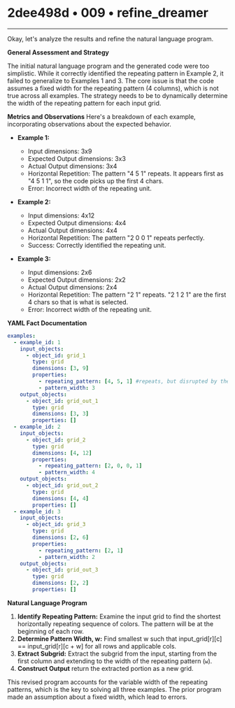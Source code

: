 # 2dee498d • 009 • refine_dreamer

---
Okay, let's analyze the results and refine the natural language program.

**General Assessment and Strategy**

The initial natural language program and the generated code were too simplistic. While it correctly identified the repeating pattern in Example 2, it failed to generalize to Examples 1 and 3. The core issue is that the code assumes a fixed width for the repeating pattern (4 columns), which is not true across all examples. The strategy needs to be to dynamically determine the width of the repeating pattern for each input grid.

**Metrics and Observations**
Here's a breakdown of each example, incorporating observations about the expected behavior.

*   **Example 1:**
    *   Input dimensions: 3x9
    *   Expected Output dimensions: 3x3
    *   Actual Output dimensions: 3x4
    *   Horizontal Repetition: The pattern "4 5 1" repeats. It appears first as "4 5 1 1", so the code picks up the first 4 chars.
    *   Error: Incorrect width of the repeating unit.

*   **Example 2:**
    *   Input dimensions: 4x12
    *   Expected Output dimensions: 4x4
    *   Actual Output dimensions: 4x4
    *   Horizontal Repetition: The pattern "2 0 0 1" repeats perfectly.
    *   Success: Correctly identified the repeating unit.

*   **Example 3:**
    *   Input dimensions: 2x6
    *   Expected Output dimensions: 2x2
    *   Actual Output dimensions: 2x4
    *   Horizontal Repetition: The pattern "2 1" repeats. "2 1 2 1" are the first 4 chars so that is what is selected.
    *   Error: Incorrect width of the repeating unit.

**YAML Fact Documentation**

```yaml
examples:
  - example_id: 1
    input_objects:
      - object_id: grid_1
        type: grid
        dimensions: [3, 9]
        properties:
          - repeating_pattern: [4, 5, 1] #repeats, but disrupted by the first 1
          - pattern_width: 3
    output_objects:
      - object_id: grid_out_1
        type: grid
        dimensions: [3, 3]
        properties: []
  - example_id: 2
    input_objects:
      - object_id: grid_2
        type: grid
        dimensions: [4, 12]
        properties:
          - repeating_pattern: [2, 0, 0, 1]
          - pattern_width: 4
    output_objects:
      - object_id: grid_out_2
        type: grid
        dimensions: [4, 4]
        properties: []
  - example_id: 3
    input_objects:
      - object_id: grid_3
        type: grid
        dimensions: [2, 6]
        properties:
          - repeating_pattern: [2, 1]
          - pattern_width: 2
    output_objects:
      - object_id: grid_out_3
        type: grid
        dimensions: [2, 2]
        properties: []
```

**Natural Language Program**

1.  **Identify Repeating Pattern:** Examine the input grid to find the shortest horizontally repeating sequence of colors. The pattern will be at the beginning of each row.
2. **Determine Pattern Width, w:** Find smallest w such that input\_grid\[r\]\[c\] == input\_grid\[r\]\[c + w\] for all rows and applicable cols.
3.  **Extract Subgrid:** Extract the subgrid from the input, starting from the first column and extending to the width of the repeating pattern (`w`).
4. **Construct Output** return the extracted portion as a new grid.

This revised program accounts for the variable width of the repeating patterns, which is the key to solving all three examples. The prior program made an assumption about a fixed width, which lead to errors.

